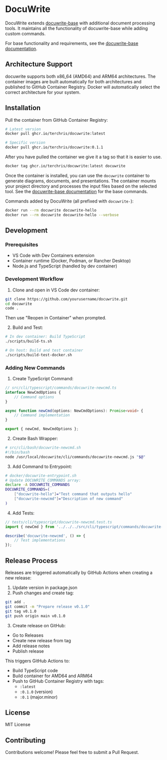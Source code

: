 # DocuWrite

DocuWrite extends [docuwrite-base](https://github.com/terchris/docuwrite-base) with additional document processing tools. It maintains all the functionality of docuwrite-base while adding custom commands.

For base functionality and requirements, see the [docuwrite-base documentation](https://github.com/terchris/docuwrite-base).

## Architecture Support

docuwrite supports both x86_64 (AMD64) and ARM64 architectures. The container images are built automatically for both architectures and published to GitHub Container Registry. Docker will automatically select the correct architecture for your system.

## Installation

Pull the container from GitHub Container Registry:

```bash
# Latest version
docker pull ghcr.io/terchris/docuwrite:latest

# Specific version
docker pull ghcr.io/terchris/docuwrite:0.1.1
```

After you have pulled the container we give it a tag so that it is easier to use.

```bash
docker tag ghcr.io/terchris/docuwrite:latest docuwrite
```

Once the container is installed, you can use the `docuwrite` container to generate diagrams, documents, and presentations. The container mounts your project directory and processes the input files based on the selected tool. See the [docuwrite-base documentation](https://github.com/terchris/docuwrite-base) for the base commands.

Commands added by DocuWrite (all prefixed with `docuwrite-`):

```bash
docker run --rm docuwrite docuwrite-hello
docker run --rm docuwrite docuwrite-hello --verbose
```

## Development

### Prerequisites
- VS Code with Dev Containers extension
- Container runtime (Docker, Podman, or Rancher Desktop)
- Node.js and TypeScript (handled by dev container)

### Development Workflow

1. Clone and open in VS Code dev container:
```bash
git clone https://github.com/yourusername/docuwrite.git
cd docuwrite
code .
```
Then use "Reopen in Container" when prompted.

2. Build and Test:
```bash
# In dev container: Build TypeScript
./scripts/build-ts.sh

# On host: Build and test container
./scripts/build-test-docker.sh
```

### Adding New Commands

1. Create TypeScript Command:
```typescript
// src/cli/typescript/commands/docuwrite-newcmd.ts
interface NewCmdOptions {
    // Command options
}

async function newCmd(options: NewCmdOptions): Promise<void> {
    // Command implementation
}

export { newCmd, NewCmdOptions };
```

2. Create Bash Wrapper:
```bash
# src/cli/bash/docuwrite-newcmd.sh
#!/bin/bash
node /usr/local/docuwrite/cli/commands/docuwrite-newcmd.js "$@"
```

3. Add Command to Entrypoint:
```bash
# docker/docuwrite-entrypoint.sh
# Update DOCUWRITE_COMMANDS array:
declare -A DOCUWRITE_COMMANDS
DOCUWRITE_COMMANDS=(
    ["docuwrite-hello"]="Test command that outputs hello"
    ["docuwrite-newcmd"]="Description of new command"
)
```

4. Add Tests:
```typescript
// tests/cli/typescript/docuwrite-newcmd.test.ts
import { newCmd } from '../../../src/cli/typescript/commands/docuwrite-newcmd';

describe('docuwrite-newcmd', () => {
    // Test implementations
});
```

## Release Process

Releases are triggered automatically by GitHub Actions when creating a new release:

1. Update version in package.json
2. Push changes and create tag:
```bash
git add .
git commit -m "Prepare release v0.1.0"
git tag v0.1.0
git push origin main v0.1.0
```

3. Create release on GitHub:
- Go to Releases
- Create new release from tag
- Add release notes
- Publish release

This triggers GitHub Actions to:
- Build TypeScript code
- Build container for AMD64 and ARM64
- Push to GitHub Container Registry with tags:
  - `:latest`
  - `:0.1.0` (version)
  - `:0.1` (major.minor)

## License

MIT License

## Contributing

Contributions welcome! Please feel free to submit a Pull Request.